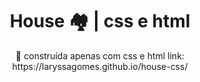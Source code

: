 <h1 align="center">House 🏘 | css e html</h1>
<p align="center">🚀 construída apenas com css e html link: https://laryssagomes.github.io/house-css/</p>

